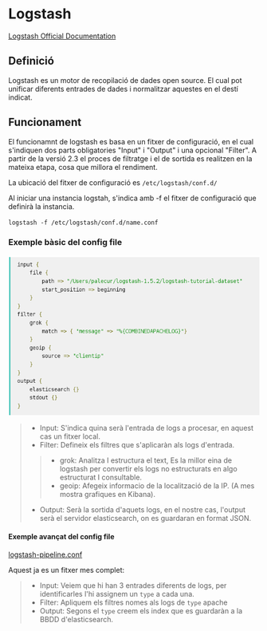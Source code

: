 # Logstash
[Logstash Official Documentation](https://www.elastic.co/guide/en/logstash/current/index.html)

## Definició
Logstash es un motor de recopilació de dades open source. El cual pot
unificar diferents entrades de dades i normalitzar aquestes en el destí
indicat.

## Funcionament

El funcionamnt de logstash es basa en un fitxer de configuració, en el 
cual s'indiquen dos parts obligatories "Input" i "Output" i una opcional
"Filter".
A partir de la versió 2.3 el proces de filtratge i el de sortida es 
realitzen en la mateixa etapa, cosa que millora el rendiment.

La ubicació del fitxer de configuració es `/etc/logstash/conf.d/`

Al iniciar una instancia logstah, s'indica amb -f el fitxer de 
configuració que definirà la instancia.

`logstash -f /etc/logstash/conf.d/name.conf`

### Exemple bàsic del config file

![](/Docs/images/logstash-basic-configfile.png)


> - Input: S'indica quina serà l'entrada de logs a procesar, en aquest
cas un fitxer local. 
> - Filter: Defineix els filtres que s'aplicaràn als logs d'entrada.
>> - grok: Analitza I estructura el text, Es la millor eina de logstash 
per convertir els logs no estructurats en algo estructurat I consultable.
>> - geoip: Afegeix informacio de la localització de la IP. (A mes 
mostra grafiques en Kibana). 
> - Output: Serà la sortida d'aquets logs, en el nostre cas, l'output serà
el servidor elasticsearch, on es guardaran en format JSON.

#### Exemple avançat del config file

[logstash-pipeline.conf](/logstash/loaclconf.d/final-pipeline.conf) 


Aquest ja es un fitxer mes complet:
> - Input: Veiem que hi han 3 entrades diferents de logs, per identificarles
l'hi assignem un `type` a cada una.
> - Filter: Apliquem els filtres nomes als logs de `type` apache
> - Output: Segons el `type` creem els index que es guardaràn a la BBDD 
d'elasticsearch.


